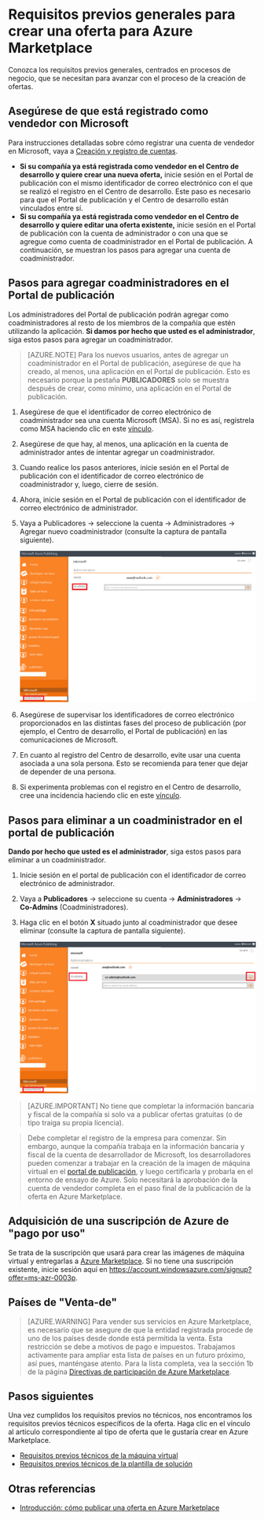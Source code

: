 <properties
   pageTitle="Requisitos previos no técnicos para crear una oferta en Azure Marketplace | Microsoft Azure"
   description="Conozca los requisitos para crear e implementar una oferta en Azure Marketplace para que otros usuarios la compren."
   services="marketplace-publishing"
   documentationCenter=""
   authors="HannibalSII"
   manager=""
   editor=""/>

<tags
  ms.service="marketplace"
  ms.devlang="na"
  ms.topic="article"
  ms.tgt_pltfrm="Azure"
  ms.workload="na"
  ms.date="08/18/2016"
  ms.author="hascipio"/>

# Requisitos previos generales para crear una oferta para Azure Marketplace
Conozca los requisitos previos generales, centrados en procesos de negocio, que se necesitan para avanzar con el proceso de la creación de ofertas.

## Asegúrese de que está registrado como vendedor con Microsoft
Para instrucciones detalladas sobre cómo registrar una cuenta de vendedor en Microsoft, vaya a [Creación y registro de cuentas](marketplace-publishing-accounts-creation-registration.md).

- **Si su compañía ya está registrada como vendedor en el Centro de desarrollo y quiere crear una nueva oferta,** inicie sesión en el Portal de publicación con el mismo identificador de correo electrónico con el que se realizó el registro en el Centro de desarrollo. Este paso es necesario para que el Portal de publicación y el Centro de desarrollo están vinculados entre sí.
- **Si su compañía ya está registrada como vendedor en el Centro de desarrollo y quiere editar una oferta existente,** inicie sesión en el Portal de publicación con la cuenta de administrador o con una que se agregue como cuenta de coadministrador en el Portal de publicación. A continuación, se muestran los pasos para agregar una cuenta de coadministrador.

## Pasos para agregar coadministradores en el Portal de publicación
Los administradores del Portal de publicación podrán agregar como coadministradores al resto de los miembros de la compañía que estén utilizando la aplicación. **Si damos por hecho que usted es el administrador**, siga estos pasos para agregar un coadministrador.

>[AZURE.NOTE] Para los nuevos usuarios, antes de agregar un coadministrador en el Portal de publicación, asegúrese de que ha creado, al menos, una aplicación en el Portal de publicación. Esto es necesario porque la pestaña **PUBLICADORES** solo se muestra después de crear, como mínimo, una aplicación en el Portal de publicación.

1. Asegúrese de que el identificador de correo electrónico de coadministrador sea una cuenta Microsoft (MSA). Si no es así, regístrela como MSA haciendo clic en este [vínculo](https://signup.live.com/signup?uaid=0089f09ccae94043a0f07c2aaf928831&lic=1).
2. Asegúrese de que hay, al menos, una aplicación en la cuenta de administrador antes de intentar agregar un coadministrador.
3. Cuando realice los pasos anteriores, inicie sesión en el Portal de publicación con el identificador de correo electrónico de coadministrador y, luego, cierre de sesión.
4. Ahora, inicie sesión en el Portal de publicación con el identificador de correo electrónico de administrador.
5. Vaya a Publicadores -> seleccione la cuenta -> Administradores -> Agregar nuevo coadministrador (consulte la captura de pantalla siguiente).

    ![dibujo](media/marketplace-publishing-pre-requisites/imgAddAdmin_05.png)

6. Asegúrese de supervisar los identificadores de correo electrónico proporcionados en las distintas fases del proceso de publicación (por ejemplo, el Centro de desarrollo, el Portal de publicación) en las comunicaciones de Microsoft.
7. En cuanto al registro del Centro de desarrollo, evite usar una cuenta asociada a una sola persona. Esto se recomienda para tener que dejar de depender de una persona.
8. Si experimenta problemas con el registro en el Centro de desarrollo, cree una incidencia haciendo clic en este [vínculo](https://developer.microsoft.com/es-ES/windows/support).

## Pasos para eliminar a un coadministrador en el portal de publicación
**Dando por hecho que usted es el administrador**, siga estos pasos para eliminar a un coadministrador.

1. Inicie sesión en el portal de publicación con el identificador de correo electrónico de administrador.
2. Vaya a **Publicadores** -> seleccione su cuenta -> **Administradores** -> **Co-Admins** (Coadministradores).
3. Haga clic en el botón **X** situado junto al coadministrador que desee eliminar (consulte la captura de pantalla siguiente).

    ![dibujo](media/marketplace-publishing-pre-requisites/imgDeleteAdmin_03.png)

> [AZURE.IMPORTANT] No tiene que completar la información bancaria y fiscal de la compañía si solo va a publicar ofertas gratuitas (o de tipo traiga su propia licencia).

> Debe completar el registro de la empresa para comenzar. Sin embargo, aunque la compañía trabaja en la información bancaria y fiscal de la cuenta de desarrollador de Microsoft, los desarrolladores pueden comenzar a trabajar en la creación de la imagen de máquina virtual en el [portal de publicación](https://publish.windowsazure.com), y luego certificarla y probarla en el entorno de ensayo de Azure. Solo necesitará la aprobación de la cuenta de vendedor completa en el paso final de la publicación de la oferta en Azure Marketplace.

## Adquisición de una suscripción de Azure de "pago por uso"
Se trata de la suscripción que usará para crear las imágenes de máquina virtual y entregarlas a [Azure Marketplace](https://azure.microsoft.com/marketplace/). Si no tiene una suscripción existente, inicie sesión aquí en https://account.windowsazure.com/signup?offer=ms-azr-0003p.

## Países de "Venta-de"
> [AZURE.WARNING]
Para vender sus servicios en Azure Marketplace, es necesario que se asegure de que la entidad registrada procede de uno de los países desde donde está permitida la venta. Esta restricción se debe a motivos de pago e impuestos. Trabajamos activamente para ampliar esta lista de países en un futuro próximo, así pues, manténgase atento. Para la lista completa, vea la sección 1b de la página [Directivas de participación de Azure Marketplace](http://go.microsoft.com/fwlink/?LinkID=526833).

## Pasos siguientes
Una vez cumplidos los requisitos previos no técnicos, nos encontramos los requisitos previos técnicos específicos de la oferta. Haga clic en el vínculo al artículo correspondiente al tipo de oferta que le gustaría crear en Azure Marketplace.

- [Requisitos previos técnicos de la máquina virtual](marketplace-publishing-vm-image-creation-prerequisites.md)
- [Requisitos previos técnicos de la plantilla de solución](marketplace-publishing-solution-template-creation-prerequisites.md)

## Otras referencias
- [Introducción: cómo publicar una oferta en Azure Marketplace](marketplace-publishing-getting-started.md)

<!---HONumber=AcomDC_0824_2016-->